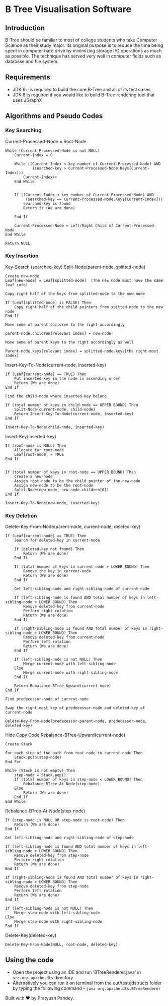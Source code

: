 # B Tree Visualisation Software

## Introduction 
B-Tree should be familiar to most of college students who take Computer Science as their study major.  Its original purpose is to reduce the time being spent in computer hard drive by minimizing storage I/O operations as much as possible.  The technique has served very well in computer fields such as database and file system. 

## Requirements
* JDK 6+ is required to build the core B-Tree and all of its test cases
* JDK 8 is required if you would like to build B-Tree rendering tool that uses JGraphX

## Algorithms and Pseudo Codes

### Key Searching 

  Current-Processed-Node = Root-Node

    While (Current-Processed-Node is not NULL)
        Current-Index = 0

        While ((Current-Index < key number of Current-Processed-Node) AND
                (searched-key > Current-Processed-Node.Keys[Current-Index]))
            Current-Index++
        End While


        If ((Current-Index < key number of Current-Processed-Node) AND
             (searched-key == Current-Processed-Node.Keys[Current-Index]))
            searched-key is found
            Return it (We are done)

        End If

        Current-Processed-Node = Left/Right Child of Current-Processed-Node
    End While

    Return NULL

    
### Key Insertion
    
Key-Search (searched-key)
    Split-Node(parent-node, splitted-node)

    Create new-node
    Leaf[new-node] = Leaf[splitted-node]  (The new node must have the same leaf info)

    Copy right half of the keys from splitted-node to the new node

    If (Leaf[splitted-node] is FALSE) Then
        Copy right half of the child pointers from spitted-node to the new node
    End If

    Move some of parent children to the right accordingly

    parent-node.children[relevant index] = new-node

    Move some of parent keys to the right accordingly as well

    Parent-node.keys[relevant index] = splitted-node.keys[the right-most index]

Insert-Key-To-Node(current-node, inserted-key)

    If (Leaf[current-node] == TRUE) Then
        Put inserted-key in the node in ascending order
        Return (We are done)
    End If

    Find the child-node where inserted-key belong

    If (total number of keys in child-node == UPPER BOUND) Then
        Split-Node(current-node, child-node)
        Return Insert-Key-To-Node(current-node, inserted-key)
    End If

    Insert-Key-To-Node(child-node, inserted-key)

Insert-Key(inserted-key)

    If (root-node is NULL) Then
        Allocate for root-node
        Leaf[root-node] = TRUE
    End If


    If (total number of keys in root-node == UPPER BOUND) Then
        Create a new-node
        Assign root-node to be the child pointer of the new-node
        Assign new-node to be the root-node
        Split-Node(new-node, new-node.children[0])
    End If

    Insert-Key-To-Node(new-node, inserted-key)
    
### Key Deletion

Delete-Key-From-Node(parent-node, current-node, deleted-key)

    If (Leaf[current-node] == TRUE) Then
        Search for deleted-key in current-node

        If (deleted-key not found) Then
            Return (We are done)
        End If

        If (total number of keys in current-node > LOWER BOUND) Then
            Remove the key in current-node
            Return (We are done)
        End If

        Get left-sibling-node and right-sibling-node of current-node

        If (left-sibling-node is found AND total number of keys in left-sibling-node > LOWER BOUND) Then
            Remove deleted-key from current-node
            Perform right rotation
            Return (We are done)
        End If

        If (right-sibling-node is found AND total number of keys in right-sibling-node > LOWER BOUND) Then
            Remove deleted-key from current-node
            Perform left rotation
            Return (We are done)
        End If

        If (left-sibling-node is not NULL) Then
            Merge current-node with left-sibling-node
        Else
            Merge current-node with right-sibling-node
        End If

        Return Rebalance-BTree-Upward(current-node)
    End If

    Find predecessor-node of current-node

    Swap the right-most key of predecessor-node and deleted-key of current-node

    Delete-Key-From-Node(predecessor-parent-node, predecessor-node, deleted-key)
Hide   Copy Code
Rebalance-BTree-Upward(current-node)

    Create Stack

    For each step of the path from root-node to current-node Then
        Stack.push(step-node)
    End For

    While (Stack is not empty) Then
        step-node = Stack.pop()
        If (total number of keys in step-node < LOWER BOUND) Then
            Rebalance-BTree-At-Node(step-node)
        Else
            Return (We are done)
        End If
    End While

Rebalance-BTree-At-Node(step-node)

    If (step-node is NULL OR step-node is root-node) Then
        Return (We are done)
    End If

    Get left-sibling-node and right-sibling-node of step-node

    If (left-sibling-node is found AND total number of keys in left-sibling-node > LOWER BOUND) Then
        Remove deleted-key from step-node
        Perform right rotation
        Return (We are done)
    End If

    If (right-sibling-node is found AND total number of keys in right-sibling-node > LOWER BOUND) Then
        Remove deleted-key from step-node
        Perform left rotation
        Return (We are done)
    End If

    If (left-sibling-node is not NULL) Then
        Merge step-node with left-sibling-node
    Else
        Merge step-node with right-sibling-node
    End If

Delete-Key(deleted-key)

    Delete-Key-From-Node(NULL, root-node, deleted-key)
    
## Using the code
* Open the project using an IDE and run 'BTreeRenderer.java' in `src.org.apache.dts` directory
* Alternatively you can run it on terminal from the out/test/jdstructs folder by typing the following command -
`java org.apache.dts.BTreeRenderer`
 

Built with ♥ by Pratyush Pandey.
